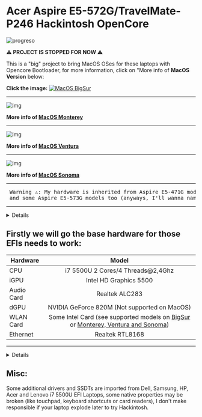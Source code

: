 [MacOS Monterey]: https://github.com/sebasrock156/Acer-E5-572-TMP246-OpenCore/tree/Monterey
[MacOS Ventura]: https://github.com/sebasrock156/Acer-E5-572-TMP246-OpenCore/tree/Ventura
[MacOS Sonoma]: https://github.com/sebasrock156/Acer-E5-572-TMP246-OpenCore/tree/Sonoma-beta
[BigSur]: https://github.com/sebasrock156/Acer-E5-572-TMP246-OpenCore/tree/BigSur#supported-wlan-cards-by-intel
[Monterey, Ventura and Sonoma]: https://github.com/sebasrock156/Acer-E5-572-TMP246-OpenCore/tree/Monterey#supported-wlan-cards-by-intel

# Acer Aspire E5-572G/TravelMate-P246 Hackintosh OpenCore

![progreso](https://img.shields.io/badge/progreso-en_desarrollo-yellow.svg)

**⚠️ PROJECT IS STOPPED FOR NOW ⚠️**

This is a "big" project to bring MacOS OSes for these laptops with Opencore Bootloader, for more information, click on "More info of **MacOS Version** below:


**Click the image:**        [![MacOS BigSur](https://i.imgur.com/SP2LYM8.png)](https://github.com/sebasrock156/Acer-E5-572-TMP246-OpenCore/tree/BigSur)

---

![img](https://i.imgur.com/BKvumkU.png)

**More info of [MacOS Monterey]**

---


![img](https://i.imgur.com/Y3QSYAZ.png)                                                   

**More info of [MacOS Ventura]**

---


![img](https://i.imgur.com/fjkDYMh.png)                                                   

**More info of [MacOS Sonoma]**

---

<pre> Warning ⚠️: My hardware is inherited from Aspire E5-471G model, this EFI works with Aspire V3-572G
 and some Aspire E5-573G models too (anyways, I'll wanna name "E5-471MG" 😂😂😂) </pre>
---



<details>
 
 
![img](https://i.imgur.com/mj0FBuD.jpg)
 
 
</details>

**Firstly we will go the base hardware for those EFIs needs to work**:
---

Hardware | Model
--- |:--:
CPU | i7 5500U 2 Cores/4 Threads@2,4Ghz
iGPU| Intel HD Graphics 5500
Audio Card | Realtek ALC283
dGPU | NVIDIA GeForce 820M (Not supported on MacOS)
WLAN Card | Some Intel Card (see supported models on [BigSur] or [Monterey, Ventura and Sonoma])
Ethernet | Realtek RTL8168
---

<details>
 
**Now, some minimum hardware recommendations**:

---

Hardware | Model
--- |:--:
RAM | Any Samsung, Hynix or Kingston DDR3 8GB(4GBx2).
Audio Card | Any Realtek Audio Card (some Broadcom cards may not work).
WLAN Card | Any Intel network card (A few Realtek cards works externally or a recommend Broadcom Apple supported card).
SATA Drive	| Any Solid State Drive (SSD) with 240GB of storage.
IDE Drive | Add a caddy for SATA Output, then, I recommend any Hard Disk with 500GB/1000GB of storage.
---
 
</details>

## Misc:
Some additional drivers and SSDTs are imported from Dell, Samsung, HP, Acer and Lenovo i7 5500U EFI Laptops, some native properties may be broken (like touchpad, keyboard shortcuts or card readers), I don't make responsible if your laptop explode later to try Hackintosh.
